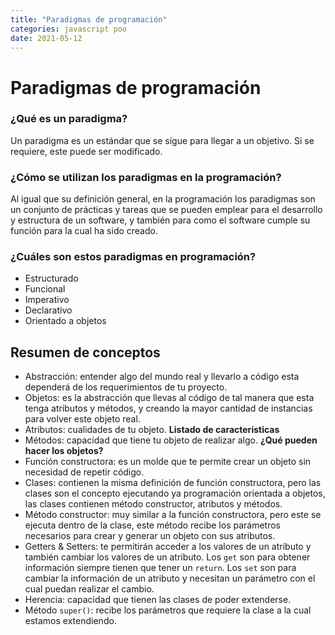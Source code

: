 ```yaml
---
title: "Paradigmas de programación"
categories: javascript poo
date: 2021-05-12
---
```


# Paradigmas de programación

### ¿Qué es un paradigma?
Un paradigma es un estándar que se sigue para llegar a un objetivo. Si se requiere, este puede ser modificado.

### ¿Cómo se utilizan los paradigmas en la programación?
Al igual que su definición general, en la programación los paradigmas son un conjunto de prácticas y tareas que se pueden emplear para el desarrollo y estructura de un software, y también para como el software cumple su función para la cual ha sido creado.

### ¿Cuáles son estos paradigmas en programación?
-   Estructurado
-   Funcional
-   Imperativo
-   Declarativo
-   Orientado a objetos

## Resumen de conceptos
-   Abstracción: entender algo del mundo real y llevarlo a código esta dependerá de los requerimientos de tu proyecto.
-   Objetos: es la abstracción que llevas al código de tal manera que esta tenga atributos y métodos, y creando la mayor cantidad de instancias para volver este objeto real.
-   Atributos: cualidades de tu objeto. **Listado de caracteristicas**
-   Métodos: capacidad que tiene tu objeto de realizar algo. **¿Qué pueden hacer los objetos?**
-   Función constructora: es un molde que te permite crear un objeto sin necesidad de repetir código.
-   Clases: contienen la misma definición de función constructora, pero las clases son el concepto ejecutando ya programación orientada a objetos, las clases contienen método constructor, atributos y métodos.
-   Método constructor: muy similar a la función constructora, pero este se ejecuta dentro de la clase, este método recibe los parámetros necesarios para crear y generar un objeto con sus atributos.
-   Getters & Setters: te permitirán acceder a los valores de un atributo y también cambiar los valores de un atributo. Los `get` son para obtener información siempre tienen que tener un `return`. Los `set` son para cambiar la información de un atributo y necesitan un parámetro con el cual puedan realizar el cambio.
-   Herencia: capacidad que tienen las clases de poder extenderse.
-   Método `super()`: recibe los parámetros que requiere la clase a la cual estamos extendiendo.